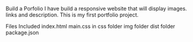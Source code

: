 Build a Porfolio
I have build a responsive website that will display images. links and description. This is my first portfolio project.

Files Included
index.html
main.css in css folder
img folder
dist folder
package.json
